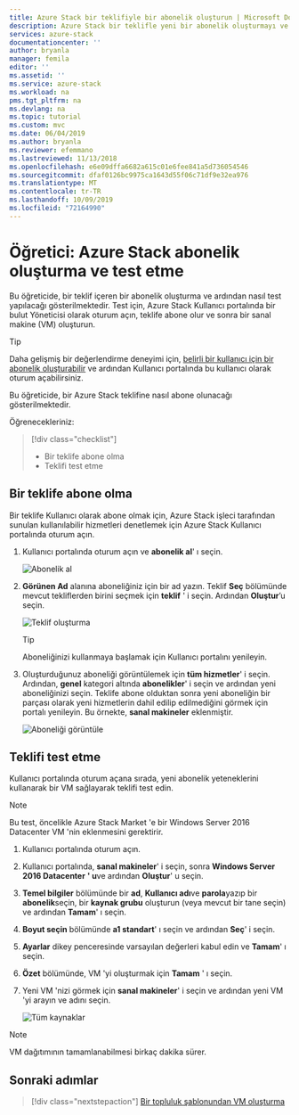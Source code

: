 ```yaml
---
title: Azure Stack bir teklifiyle bir abonelik oluşturun | Microsoft Docs
description: Azure Stack bir teklifle yeni bir abonelik oluşturmayı ve sonra teklifi bir test VM 'si ile test yapmayı öğrenin.
services: azure-stack
documentationcenter: ''
author: bryanla
manager: femila
editor: ''
ms.assetid: ''
ms.service: azure-stack
ms.workload: na
pms.tgt_pltfrm: na
ms.devlang: na
ms.topic: tutorial
ms.custom: mvc
ms.date: 06/04/2019
ms.author: bryanla
ms.reviewer: efemmano
ms.lastreviewed: 11/13/2018
ms.openlocfilehash: e6e09dffa6682a615c01e6fee841a5d736054546
ms.sourcegitcommit: dfaf0126bc9975ca1643d55f06c71df9e32ea976
ms.translationtype: MT
ms.contentlocale: tr-TR
ms.lasthandoff: 10/09/2019
ms.locfileid: "72164990"
---
```

# <a name="tutorial-create-and-test-a-subscription-in-azure-stack"></a>Öğretici: Azure Stack abonelik oluşturma ve test etme

Bu öğreticide, bir teklif içeren bir abonelik oluşturma ve ardından nasıl test yapılacağı gösterilmektedir. Test için, Azure Stack Kullanıcı portalında bir bulut Yöneticisi olarak oturum açın, teklife abone olur ve sonra bir sanal makine (VM) oluşturun.

> [!TIP]
> Daha gelişmiş bir değerlendirme deneyimi için, [belirli bir kullanıcı için bir abonelik oluşturabilir](../operator/azure-stack-subscribe-plan-provision-vm.md#create-a-subscription-as-a-cloud-operator) ve ardından Kullanıcı portalında bu kullanıcı olarak oturum açabilirsiniz.

Bu öğreticide, bir Azure Stack teklifine nasıl abone olunacağı gösterilmektedir.

Öğrenecekleriniz:

> [!div class="checklist"]
> * Bir teklife abone olma 
> * Teklifi test etme

## <a name="subscribe-to-an-offer"></a>Bir teklife abone olma

Bir teklife Kullanıcı olarak abone olmak için, Azure Stack işleci tarafından sunulan kullanılabilir hizmetleri denetlemek için Azure Stack Kullanıcı portalında oturum açın.

1. Kullanıcı portalında oturum açın ve **abonelik al**' ı seçin.

   ![Abonelik al](media/azure-stack-subscribe-services/get-subscription.png)

2. **Görünen Ad** alanına aboneliğiniz için bir ad yazın. Teklif **Seç** bölümünde mevcut tekliflerden birini seçmek için **teklif** ' i seçin. Ardından **Oluştur**’u seçin.

   ![Teklif oluşturma](media/azure-stack-subscribe-services/create-subscription.png)

   > [!TIP]
   > Aboneliğinizi kullanmaya başlamak için Kullanıcı portalını yenileyin.

3. Oluşturduğunuz aboneliği görüntülemek için **tüm hizmetler**' i seçin. Ardından, **genel** kategori altında **abonelikler**' i seçin ve ardından yeni aboneliğinizi seçin. Teklife abone olduktan sonra yeni aboneliğin bir parçası olarak yeni hizmetlerin dahil edilip edilmediğini görmek için portalı yenileyin. Bu örnekte, **sanal makineler** eklenmiştir.

   ![Aboneliği görüntüle](media/azure-stack-subscribe-services/view-subscription.png)

## <a name="test-the-offer"></a>Teklifi test etme

Kullanıcı portalında oturum açana sırada, yeni abonelik yeteneklerini kullanarak bir VM sağlayarak teklifi test edin.

> [!NOTE]
> Bu test, öncelikle Azure Stack Market 'e bir Windows Server 2016 Datacenter VM 'nin eklenmesini gerektirir.

1. Kullanıcı portalında oturum açın.

2. Kullanıcı portalında, **sanal makineler**' i seçin, sonra **Windows Server 2016 Datacenter** **' u**ve ardından **Oluştur**' u seçin.

3. **Temel bilgiler** bölümünde bir **ad**, **Kullanıcı adı**ve **parola**yazıp bir **abonelik**seçin, bir **kaynak grubu** oluşturun (veya mevcut bir tane seçin) ve ardından **Tamam**' ı seçin.

4. **Boyut seçin** bölümünde **a1 standart**' ı seçin ve ardından **Seç**' i seçin.  

5. **Ayarlar** dikey penceresinde varsayılan değerleri kabul edin ve **Tamam**' ı seçin.

6. **Özet** bölümünde, VM 'yi oluşturmak için **Tamam** ' ı seçin.  

7. Yeni VM 'nizi görmek için **sanal makineler**' i seçin ve ardından yeni VM 'yi arayın ve adını seçin.

    ![Tüm kaynaklar](media/azure-stack-subscribe-services/view-vm.png)

> [!NOTE]
> VM dağıtımının tamamlanabilmesi birkaç dakika sürer.

## <a name="next-steps"></a>Sonraki adımlar

> [!div class="nextstepaction"]
> [Bir topluluk şablonundan VM oluşturma](azure-stack-create-vm-template.md)
